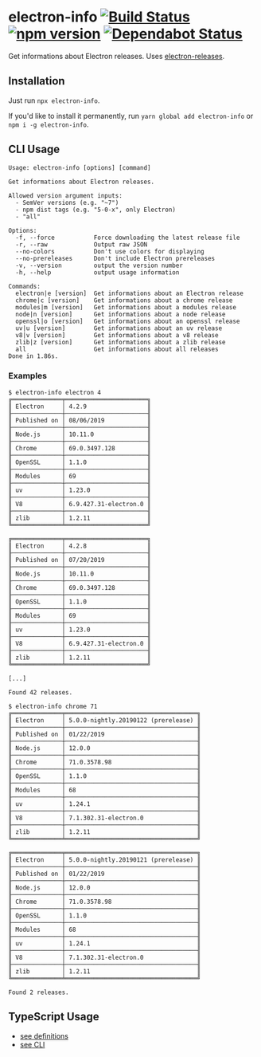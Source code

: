 # electron-info [![Build Status](https://action-badges.now.sh/ffflorian/electron-info)](https://github.com/ffflorian/electron-info/actions/) [![npm version](https://img.shields.io/npm/v/electron-info.svg?style=flat)](https://www.npmjs.com/package/electron-info) [![Dependabot Status](https://api.dependabot.com/badges/status?host=github&repo=ffflorian/electron-info)](https://dependabot.com)

Get informations about Electron releases. Uses [electron-releases](https://unpkg.com/electron-releases@latest/lite.json).

## Installation

Just run `npx electron-info`.

If you'd like to install it permanently, run `yarn global add electron-info` or `npm i -g electron-info`.

## CLI Usage

```
Usage: electron-info [options] [command]

Get informations about Electron releases.

Allowed version argument inputs:
  - SemVer versions (e.g. "~7")
  - npm dist tags (e.g. "5-0-x", only Electron)
  - "all"

Options:
  -f, --force           Force downloading the latest release file
  -r, --raw             Output raw JSON
  --no-colors           Don't use colors for displaying
  --no-prereleases      Don't include Electron prereleases
  -v, --version         output the version number
  -h, --help            output usage information

Commands:
  electron|e [version]  Get informations about an Electron release
  chrome|c [version]    Get informations about a chrome release
  modules|m [version]   Get informations about a modules release
  node|n [version]      Get informations about a node release
  openssl|o [version]   Get informations about an openssl release
  uv|u [version]        Get informations about an uv release
  v8|v [version]        Get informations about a v8 release
  zlib|z [version]      Get informations about a zlib release
  all                   Get informations about all releases
Done in 1.86s.
```

### Examples

```shell
$ electron-info electron 4
╔══════════════╤═══════════════════════╗
║ Electron     │ 4.2.9                 ║
╟──────────────┼───────────────────────╢
║ Published on │ 08/06/2019            ║
╟──────────────┼───────────────────────╢
║ Node.js      │ 10.11.0               ║
╟──────────────┼───────────────────────╢
║ Chrome       │ 69.0.3497.128         ║
╟──────────────┼───────────────────────╢
║ OpenSSL      │ 1.1.0                 ║
╟──────────────┼───────────────────────╢
║ Modules      │ 69                    ║
╟──────────────┼───────────────────────╢
║ uv           │ 1.23.0                ║
╟──────────────┼───────────────────────╢
║ V8           │ 6.9.427.31-electron.0 ║
╟──────────────┼───────────────────────╢
║ zlib         │ 1.2.11                ║
╚══════════════╧═══════════════════════╝

╔══════════════╤═══════════════════════╗
║ Electron     │ 4.2.8                 ║
╟──────────────┼───────────────────────╢
║ Published on │ 07/20/2019            ║
╟──────────────┼───────────────────────╢
║ Node.js      │ 10.11.0               ║
╟──────────────┼───────────────────────╢
║ Chrome       │ 69.0.3497.128         ║
╟──────────────┼───────────────────────╢
║ OpenSSL      │ 1.1.0                 ║
╟──────────────┼───────────────────────╢
║ Modules      │ 69                    ║
╟──────────────┼───────────────────────╢
║ uv           │ 1.23.0                ║
╟──────────────┼───────────────────────╢
║ V8           │ 6.9.427.31-electron.0 ║
╟──────────────┼───────────────────────╢
║ zlib         │ 1.2.11                ║
╚══════════════╧═══════════════════════╝

[...]

Found 42 releases.
```

```shell
$ electron-info chrome 71
╔══════════════╤═════════════════════════════════════╗
║ Electron     │ 5.0.0-nightly.20190122 (prerelease) ║
╟──────────────┼─────────────────────────────────────╢
║ Published on │ 01/22/2019                          ║
╟──────────────┼─────────────────────────────────────╢
║ Node.js      │ 12.0.0                              ║
╟──────────────┼─────────────────────────────────────╢
║ Chrome       │ 71.0.3578.98                        ║
╟──────────────┼─────────────────────────────────────╢
║ OpenSSL      │ 1.1.0                               ║
╟──────────────┼─────────────────────────────────────╢
║ Modules      │ 68                                  ║
╟──────────────┼─────────────────────────────────────╢
║ uv           │ 1.24.1                              ║
╟──────────────┼─────────────────────────────────────╢
║ V8           │ 7.1.302.31-electron.0               ║
╟──────────────┼─────────────────────────────────────╢
║ zlib         │ 1.2.11                              ║
╚══════════════╧═════════════════════════════════════╝

╔══════════════╤═════════════════════════════════════╗
║ Electron     │ 5.0.0-nightly.20190121 (prerelease) ║
╟──────────────┼─────────────────────────────────────╢
║ Published on │ 01/22/2019                          ║
╟──────────────┼─────────────────────────────────────╢
║ Node.js      │ 12.0.0                              ║
╟──────────────┼─────────────────────────────────────╢
║ Chrome       │ 71.0.3578.98                        ║
╟──────────────┼─────────────────────────────────────╢
║ OpenSSL      │ 1.1.0                               ║
╟──────────────┼─────────────────────────────────────╢
║ Modules      │ 68                                  ║
╟──────────────┼─────────────────────────────────────╢
║ uv           │ 1.24.1                              ║
╟──────────────┼─────────────────────────────────────╢
║ V8           │ 7.1.302.31-electron.0               ║
╟──────────────┼─────────────────────────────────────╢
║ zlib         │ 1.2.11                              ║
╚══════════════╧═════════════════════════════════════╝

Found 2 releases.
```

## TypeScript Usage

- [see definitions](https://unpkg.com/electron-info@latest/dist/ElectronInfo.d.ts)
- [see CLI](./src/cli.ts)
